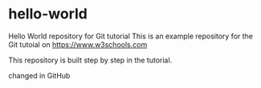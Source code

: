 # hello-world
Hello World repository for Git tutorial
This is an example repository for the Git tutoial on https://www.w3schools.com

This repository is built step by step in the tutorial. 

changed in GitHub
